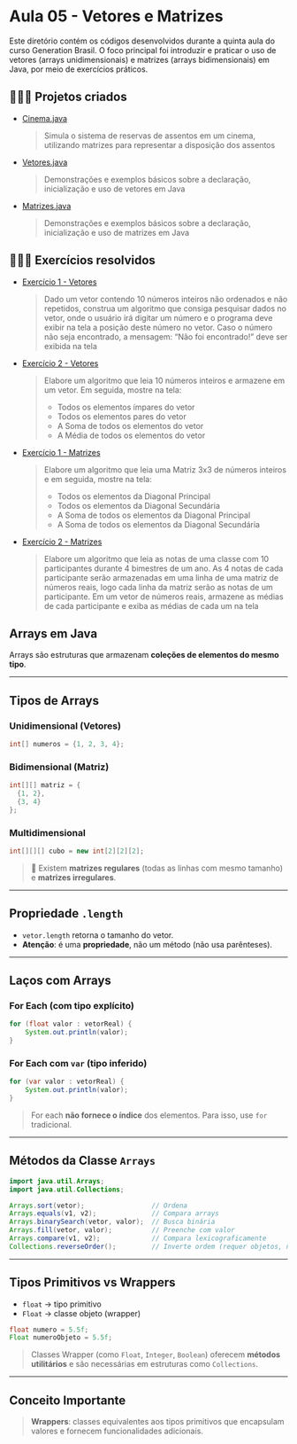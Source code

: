 # Aula 05 - Vetores e Matrizes
Este diretório contém os códigos desenvolvidos durante a quinta aula do curso Generation Brasil. O foco principal foi introduzir e praticar o uso de vetores (arrays unidimensionais) e matrizes (arrays bidimensionais) em Java, por meio de exercícios práticos.

## 👩🏻‍💻 Projetos criados
- [Cinema.java](https://github.com/renatangr/Generation_Aulas/blob/main/aula_05/src/aula_05/Cinema.java​)
    > Simula o sistema de reservas de assentos em um cinema, utilizando matrizes para representar a disposição dos assentos

- [Vetores.java](https://github.com/renatangr/Generation_Aulas/blob/main/aula_05/src/aula_05/Vetores.java)
    > Demonstrações e exemplos básicos sobre a declaração, inicialização e uso de vetores em Java

- [Matrizes.java](https://github.com/renatangr/Generation_Aulas/blob/main/aula_05/src/aula_05/Matrizes.java)
    > Demonstrações e exemplos básicos sobre a declaração, inicialização e uso de matrizes em Java


## 👩🏻‍💻 Exercícios resolvidos
- [Exercício 1 - Vetores](https://github.com/renatangr/Generation_Aulas/blob/main/aula_05/src/aula_05/Exercicio1_Vetores.java)
    > Dado um vetor contendo 10 números inteiros não ordenados e não repetidos, construa um algoritmo que consiga pesquisar dados no vetor, onde o usuário irá digitar um número e o programa deve exibir na tela a posição deste número no vetor. Caso o número não seja encontrado, a mensagem: “Não foi encontrado!” deve ser exibida na tela

- [Exercício 2 - Vetores](https://github.com/renatangr/Generation_Aulas/blob/main/aula_05/src/aula_05/Exercicio2_Vetores.java)
    > Elabore um algoritmo que leia 10 números inteiros e armazene em um vetor. Em seguida, mostre na tela: 
    > - Todos os elementos ímpares do vetor 
    > - Todos os elementos pares do vetor
    > - A Soma de todos os elementos do vetor
    > - A Média de todos os elementos do vetor



- [Exercício 1 - Matrizes](https://github.com/renatangr/Generation_Aulas/blob/main/aula_05/src/aula_05/Exercicio1_Matrizes.java)
    > Elabore um algoritmo que leia uma Matriz 3x3 de números inteiros e em seguida, mostre na tela:
    > - Todos os elementos da Diagonal Principal
    > - Todos os elementos da Diagonal Secundária
    > - A Soma de todos os elementos da Diagonal Principal
    > - A Soma de todos os elementos da Diagonal Secundária


- [Exercício 2 - Matrizes](https://github.com/renatangr/Generation_Aulas/blob/main/aula_05/src/aula_05/Exercicio2_Matrizes.java)
    > Elabore um algoritmo que leia as notas de uma classe com 10 participantes durante 4 bimestres de um ano. As 4 notas de cada participante serão armazenadas em uma linha de uma matriz de números reais, logo cada linha da matriz serão as notas de um participante. Em um vetor de números reais, armazene as médias de cada participante e exiba as médias de cada um na tela

## Arrays em Java

Arrays são estruturas que armazenam **coleções de elementos do mesmo tipo**.

---

## Tipos de Arrays

### Unidimensional (Vetores)

```java
int[] numeros = {1, 2, 3, 4};
```

### Bidimensional (Matriz)

```java
int[][] matriz = {
  {1, 2},
  {3, 4}
};
```

### Multidimensional

```java
int[][][] cubo = new int[2][2][2];
```

> 🧩 Existem **matrizes regulares** (todas as linhas com mesmo tamanho) e **matrizes irregulares**.

---

## Propriedade `.length`

- `vetor.length` retorna o tamanho do vetor.
- **Atenção**: é uma **propriedade**, não um método (não usa parênteses).

---

## Laços com Arrays

### For Each (com tipo explícito)

```java
for (float valor : vetorReal) {
    System.out.println(valor);
}
```

### For Each com `var` (tipo inferido)

```java
for (var valor : vetorReal) {
    System.out.println(valor);
}
```

> For each **não fornece o índice** dos elementos. Para isso, use `for` tradicional.

---

## Métodos da Classe `Arrays`

```java
import java.util.Arrays;
import java.util.Collections;

Arrays.sort(vetor);                 // Ordena
Arrays.equals(v1, v2);              // Compara arrays
Arrays.binarySearch(vetor, valor);  // Busca binária
Arrays.fill(vetor, valor);          // Preenche com valor
Arrays.compare(v1, v2);             // Compara lexicograficamente
Collections.reverseOrder();         // Inverte ordem (requer objetos, não tipos primitivos)
```

---

## Tipos Primitivos vs Wrappers

- `float` → tipo primitivo
- `Float` → classe objeto (wrapper)

```java
float numero = 5.5f;
Float numeroObjeto = 5.5f;
```

> Classes Wrapper (como `Float`, `Integer`, `Boolean`) oferecem **métodos utilitários** e são necessárias em estruturas como `Collections`.

---

## Conceito Importante

> **Wrappers**: classes equivalentes aos tipos primitivos que encapsulam valores e fornecem funcionalidades adicionais.